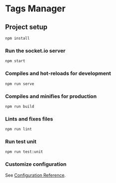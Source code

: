 # Tags Manager

## Project setup
```
npm install
```

### Run the socket.io server
```
npm start
```

### Compiles and hot-reloads for development
```
npm run serve
```

### Compiles and minifies for production
```
npm run build
```

### Lints and fixes files
```
npm run lint
```

### Run test unit
```
npm run test:unit
```

### Customize configuration
See [Configuration Reference](https://cli.vuejs.org/config/).
